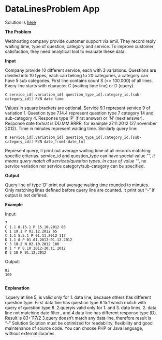 # DataLinesProblem App

Solution is [here](src/DataLinesProblem.java)

**The Problem**

Webhosting company provide customer support via emil. They record reply waiting time, type of
question, category and service. To improve customer satisfaction, they need analytical tool to
evaluate these data.

**Input**

Company provide 10 different service, each with 3 variations. Questions are divided into 10
types, each can belong to 20 categories, a category can have 5 sub categories.
First line contains count S (<= 100.000) of all lines.
Every line starts with character C (waiting time line) or D (query)

```C service_id[.variation_id] question_type_id[.category_id.[sub-category_id]] P/N date time ```

Values in square brackets are optional. Service 9.1 represent service 9 of variation 1. Question
type 7.14.4 represent question type 7 category 14 and sub-category 4. Response type ‘P’ (first
answer) or ‘N’ (next answer). Response date format is DD.MM.RRRR, for example 27.11.2012
(27.november 2012). Time in minutes represent waiting time.
Similarly query line:

```D service_id[.variation_id] question_type_id[.category_id.[sub-category_id]] P/N date_from[-date_to]```

Represent query, it print out average waiting time of all records matching specific criterias.
service_id and question_type can have special value “*”, it means query match all
services/question types. In case of value “*”, no service variation nor service
category/sub-category can be specified.

**Output**

Query line of type ‘D’ print out average waiting time rounded to minutes. Only matching lines
defined before query line are counted. It print out “-” if output is not defined.

**Example**

Input:
```
7
C 1.1 8.15.1 P 15.10.2012 83
C 1 10.1 P 01.12.2012 65
C 1.1 5.5.1 P 01.11.2012 117
D 1.1 8 P 01.01.2012-01.12.2012
C 3 10.2 N 02.10.2012 100
D 1 * P 8.10.2012-20.11.2012
D 3 10 P 01.12.2012
```

Output:
```
83
100
-
```
**Explanation**

1.query at line 5, is valid only for 1. data line, because others has different question type. First
data line has question type 8.15.1 which match with query of question type 8.
2.queryis valid only for 1. and 3. data lines, 2. data line not matching date filter., and 4.data line
has different response type (D). Result is 83+117/2
3.query doesn’t match any data line, therefore result is “-”
Solution
Solution must be optimized for readability, flexibility and good maintenance of source code. You
can choose PHP or Java language, without external libraries.